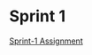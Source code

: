 # Sprint 1


  [Sprint-1 Assignment](https://github.com/clarusway/clarusway-full-stack-6-20/blob/master/sprint-evaluation/sprint/sprint1/assignment-html-css.pdf)

